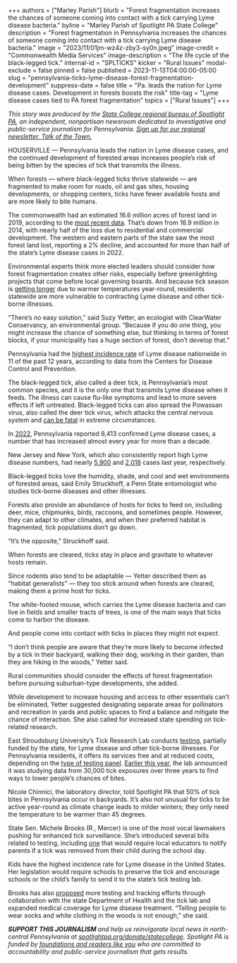 +++
authors = ["Marley Parish"]
blurb = "Forest fragmentation increases the chances of someone coming into contact with a tick carrying Lyme disease bacteria."
byline = "Marley Parish of Spotlight PA State College"
description = "Forest fragmentation in Pennsylvania increases the chances of someone coming into contact with a tick carrying Lyme disease bacteria."
image = "2023/11/01jm-wz4z-zby3-sy0n.jpeg"
image-credit = "Commonwealth Media Services"
image-description = "The life cycle of the black-legged tick."
internal-id = "SPLTICKS"
kicker = "Rural Issues"
modal-exclude = false
pinned = false
published = 2023-11-13T04:00:00-05:00
slug = "pennsylvania-ticks-lyme-disease-forest-fragmentation-development"
suppress-date = false
title = "Pa. leads the nation for Lyme disease cases. Development in forests boosts the risk"
title-tag = "Lyme disease cases tied to PA forest fragmentation"
topics = ["Rural Issues"]
+++

<em>This story was produced by the </em><a href="https://www.spotlightpa.org/statecollege"><em>State College regional bureau of Spotlight PA</em></a><em>, an independent, nonpartisan newsroom dedicated to investigative and public-service journalism for Pennsylvania. </em><a href="https://www.spotlightpa.org/newsletters/talkofthetown"><em>Sign up for our regional newsletter, Talk of the Town.</em></a>

HOUSERVILLE — Pennsylvania leads the nation in Lyme disease cases, and the continued development of forested areas increases people’s risk of being bitten by the species of tick that transmits the illness.

When forests — where black-legged ticks thrive statewide — are fragmented to make room for roads, oil and gas sites, housing developments, or shopping centers, ticks have fewer available hosts and are more likely to bite humans.

The commonwealth had an estimated 16.6 million acres of forest land in 2019, according to the <a href="https://www.fs.usda.gov/nrs/pubs/rb/rb_nrs131.pdf">most recent data</a>. That’s down from 16.9 million in 2014, with nearly half of the loss due to residential and commercial development. The western and eastern parts of the state saw the most forest land lost, reporting a 2% decline, and accounted for more than half of the state’s Lyme disease cases in 2022.

Environmental experts think more elected leaders should consider how forest fragmentation creates other risks, especially before greenlighting projects that come before local governing boards. And because tick season is <a href="https://web.archive.org/20230630095248/https://www.wesa.fm/health-science-tech/2023-06-30/climate-change-pennsylvania-lyme-disease-ticks">getting longer</a> due to warmer temperatures year-round, residents statewide are more vulnerable to contracting Lyme disease and other tick-borne illnesses.

“There’s no easy solution,” said Suzy Yetter, an ecologist with ClearWater Conservancy, an environmental group. “Because if you do one thing, you might increase the chance of something else, but thinking in terms of forest blocks, if your municipality has a huge section of forest, don’t develop that.”

<script src="https://www.spotlightpa.org/embed.js" async></script><div data-spl-embed-version="1" data-spl-src="https://www.spotlightpa.org/embeds/newsletter/?cta=Sign%20up%20for%20our%20new%20regional%20newsletter%2C%20%3Cb%3ETalk%20of%20the%20Town%3C%2Fb%3E%2C%20and%20get%20all%20the%20news%20and%20notes%20from%20State%20College%20and%20north-central%20PA.&button=Sign%20Up%20Now&preselect=state_college&eyebrow=DON'T%20MISS%20A%20BEAT"></div>

Pennsylvania had the <a href="https://web.archive.org/20230128132650/https://www.cdc.gov/lyme/datasurveillance/surveillance-data.html">highest incidence rate</a> of Lyme disease nationwide in 11 of the past 12 years, according to data from the Centers for Disease Control and Prevention.

The black-legged tick, also called a deer tick, is Pennsylvania’s most common species, and it is the only one that transmits Lyme disease when it feeds. The illness can cause flu-like symptoms and lead to more severe effects if left untreated. Black-legged ticks can also spread the Powassan virus, also called the deer tick virus, which attacks the central nervous system and <a href="https://web.archive.org/20230519110114/https://www.maine.gov/dhhs/news/maine-cdc-confirms-death-powassan-virus-disease-wed-05172023-1200#:~:text=Maine%20has%20identified%2015%20cases,deer%20tick%20or%20woodchuck%20tick">can be fatal</a> in extreme circumstances.

In <a href="https://web.archive.org/20231113113125/https://www.health.pa.gov/topics/Documents/Diseases%20and%20Conditions/Vectorborne/OfficialLymeByReport2022withMap.xlsx">2022</a>, Pennsylvania reported 8,413 confirmed Lyme disease cases, a number that has increased almost every year for more than a decade.

New Jersey and New York, which also consistently report high Lyme disease numbers, had nearly <a href="https://web.archive.org/20231113113217/https://www.nj.gov/education/broadcasts/2023/sept/27/TicksandTick-BorneIllnessEducation.pdf">5,900</a> and <a href="https://www.nyc.gov/site/doh/about/press/pr2023/prevent-tick-borne-diseases.page#:~:text=In%202022%2C%20there%20were%202%2C018,reported%20cases%20of%20Lyme%20disease.">2,018</a> cases last year, respectively.

Black-legged ticks love the humidity, shade, and cool and wet environments of forested areas, said Emily Struckhoff, a Penn State entomologist who studies tick-borne diseases and other illnesses.

Forests also provide an abundance of hosts for ticks to feed on, including deer, mice, chipmunks, birds, raccoons, and sometimes people. However, they can adapt to other climates, and when their preferred habitat is fragmented, tick populations don’t go down.

“It’s the opposite,” Struckhoff said.

When forests are cleared, ticks stay in place and gravitate to whatever hosts remain.

Since rodents also tend to be adaptable — Yetter described them as &#34;habitat generalists&#34; — they too stick around when forests are cleared, making them a prime host for ticks.

The white-footed mouse, which carries the Lyme disease bacteria and can live in fields and smaller tracts of trees, is one of the main ways that ticks come to harbor the disease.

And people come into contact with ticks in places they might not expect.

“I don’t think people are aware that they’re more likely to become infected by a tick in their backyard, walking their dog, working in their garden, than they are hiking in the woods,” Yetter said.

Rural communities should consider the effects of forest fragmentation before pursuing suburban-type developments, she added.

While development to increase housing and access to other essentials can’t be eliminated, Yetter suggested designating separate areas for pollinators and recreation in yards and public spaces to find a balance and mitigate the chance of interaction. She also called for increased state spending on tick-related research.

East Stroudsburg University’s Tick Research Lab conducts <a href="https://web.archive.org/20200806125328/https://www.ticklab.org/about">testing</a>, partially funded by the state, for Lyme disease and other tick-borne illnesses. For Pennsylvania residents, it offers its services free and at reduced costs, depending on the <a href="https://web.archive.org/20201208235019/https://www.ticklab.org/pricing">type of testing panel</a>. <a href="https://stateimpact.npr.org/pennsylvania/2023/05/09/pennsylvania-leads-the-nation-in-lyme-disease-the-state-is-responding-with-new-tick-testing-research-and-education/">Earlier this year</a>, the lab announced it was studying data from 30,000 tick exposures over three years to find ways to lower people’s chances of bites.

<script src="https://www.spotlightpa.org/embed.js" async></script><div data-spl-embed-version="1" data-spl-src="https://www.spotlightpa.org/embeds/donate/"></div>

Nicole Chinnici, the laboratory director, told Spotlight PA that 50% of tick bites in Pennsylvania occur in backyards. It’s also not unusual for ticks to be active year-round as climate change leads to milder winters; they only need the temperature to be warmer than 45 degrees.

State Sen. Michele Brooks (R., Mercer) is one of the most vocal lawmakers pushing for enhanced tick surveillance. She’s introduced several bills related to testing, including <a href="https://web.archive.org/20230308172607/https://www.legis.state.pa.us/cfdocs/billinfo/billinfo.cfm?syear=2023&amp;sInd=0&amp;body=S&amp;type=B&amp;bn=232">one</a> that would require local educators to notify parents if a tick was removed from their child during the school day.

Kids have the highest incidence rate for Lyme disease in the United States. Her legislation would require schools to preserve the tick and encourage schools or the child’s family to send it to the state’s tick testing lab.

Brooks has also <a href="https://web.archive.org/20220419095346/https://www.legis.state.pa.us/cfdocs/billinfo/billinfo.cfm?syear=2021&amp;sind=0&amp;body=S&amp;type=B&amp;bn=1188">proposed</a> more testing and tracking efforts through collaboration with the state Department of Health and the tick lab and expanded medical coverage for Lyme disease treatment. “Telling people to wear socks and white clothing in the woods is not enough,” she said.

<strong><em>SUPPORT THIS JOURNALISM </em></strong><em>and help us reinvigorate local news in north-central Pennsylvania at </em><a href="https://www.spotlightpa.org/donate/statecollege"><em>spotlightpa.org/donate/statecollege</em></a><em>. Spotlight PA is funded by </em><a href="https://www.spotlightpa.org/support"><em>foundations and readers like you</em></a><em> who are committed to accountability and public-service journalism that gets results.</em>
